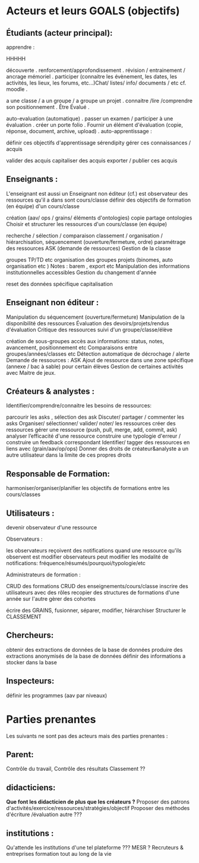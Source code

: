 
# Acteurs et leurs GOALS (objectifs)

## Étudiants (acteur principal):

apprendre :

HHHHH

découverte . 
renforcement/approfondissement . 
révision / entrainement / ancrage mémoriel . 
participer (connaitre les évènement, les dates, les activités, les lieux, les forums, etc...)Chat/ listes/ info/ documents / etc cf. moodle . 

a une classe / a un groupe / a groupe un projet . 
connaitre /lire /comprendre son positionnement . 
Être Évalué . 

auto-evaluation (automatique) . 
passer un examen / participer à une évaluation . 
créer un porte folio . 
Fournir un élément d'évaluation (copie, réponse, document, archive, upload) . 
auto-apprentissage :  

définir ces objectifs d'apprentissage
sérendipity
gérer ces connaissances / acquis

valider des acquis
capitaliser des acquis
exporter / publier ces acquis

## Enseignants :

L'enseignant est aussi un Enseignant non éditeur (cf.) est observateur des ressources qu'il a dans sont cours/classe
définir des objectifs de formation (en équipe) d'un cours/classe

création (aav/ ops / grains/ éléments d'ontologies)
copie
partage
ontologies
Choisir et structurer les ressources d'un cours/classe  (en équipe)

recherche / sélection / comparaison
classement / organisation  / hiérarchisation,
séquencement (ouverture/fermeture, ordre)
paramétrage des ressources
ASK (demande de ressources)
Gestion de la classe

groupes TP/TD etc
organisation des groupes projets  (binomes, auto organisation etc )
Notes : barem , export etc
Manipulation des informations institutionnelles accessibles
Gestion du changement d'année

reset des données spécifique
capitalisation

## Enseignant non éditeur :

Manipulation du séquencement (ouverture/fermeture)
Manipulation de la disponibilité des ressources
Évaluation des devoirs/projets/rendus d'évaluation
Critique des ressources
suivi d'un groupe/classe/élève

création de sous-groupes
accès aux informations: status,  notes, avancement, positionnement etc
Comparaisons entre groupes/années/classes etc
Détection automatique de décrochage / alerte
Demande de ressources : ASK
Ajout de ressource dans une zone spécifique (annexe / bac à sable) pour certain élèves
Gestion de certaines activités avec Maitre de jeux.

## Créateurs & analystes :

Identifier/comprendre/connaitre les besoins de ressources:

parcourir les asks , sélection des ask
Discuter/ partager / commenter les asks
Organiser/ sélectionner/ valider/ noter/ les ressources
créer des ressources
gérer une ressource (push, pull, merge, add, commit, ask)
analyser l’efficacité d'une ressource
construire une typologie d'erreur / construire un feedback correspondant
Identifier/ tagger des ressources en liens avec (grain/aav/op/ops)
Donner des droits de créateur&analyste a un autre utilisateur dans la limite de ces propres droits

## Responsable de Formation:

harmoniser/organiser/planifier les objectifs de formations entre les cours/classes

## Utilisateurs :

devenir observateur d'une ressource

Observateurs :

les observateurs reçoivent des notifications quand une ressource qu'ils observent est modifier
observateurs peut modifier les modalité de notifications: fréquence/résumés/pourquoi/typologie/etc

Administrateurs de formation :

CRUD des formations
CRUD des enseignements/cours/classe
inscrire des utilisateurs avec des rôles
recopier des structures de formations d'une année sur l'autre
gèrer des cohortes


écrire des GRAINS, fusionner,  séparer, modifier, hiérarchiser
Structurer le CLASSEMENT

## Chercheurs:

obtenir des extractions de données de la base de données
produire des extractions anonymisés  de la base de données
définir des informations a stocker dans la base

## Inspecteurs:

définir les programmes (aav par niveaux)

# Parties prenantes

Les suivants ne sont pas des acteurs mais des parties prenantes :

## Parent:

Contrôle du travail,
Contrôle des résultats
Classement ??

## didacticiens:

**Que font les didacticien de plus que les créateurs ?**
Proposer des patrons d'activités/exercice/ressources/stratégies/objectif
Proposer des méthodes d'écriture /évaluation autre ???

## institutions :

Qu'attende les institutions d'une tel plateforme ???
MESR ?
Recruteurs & entreprises
formation tout au long de la vie
